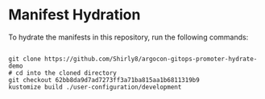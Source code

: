
# Manifest Hydration

To hydrate the manifests in this repository, run the following commands:

```shell

git clone https://github.com/Shirly8/argocon-gitops-promoter-hydrate-demo
# cd into the cloned directory
git checkout 62bb8da9d7ad7273ff3a71ba815aa1b6811319b9
kustomize build ./user-configuration/development
```